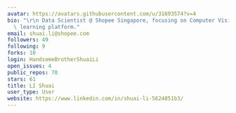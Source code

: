 ```yaml
---
avatar: https://avatars.githubusercontent.com/u/31693574?v=4
bio: "\r\n Data Scientist @ Shopee Singapore, focusing on Computer Vision and machine\
  \ learning platform."
email: shuai.li@shopee.com
followers: 49
following: 9
forks: 10
login: HandsomeBrotherShuaiLi
open_issues: 4
public_repos: 70
stars: 61
title: LI Shuai
user_type: User
website: https://www.linkedin.com/in/shuai-li-5624851b3/
---
```

